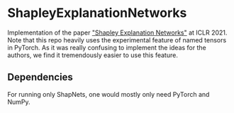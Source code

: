 # ShapleyExplanationNetworks
Implementation of the paper ["Shapley Explanation Networks"](https://openreview.net/forum?id=vsU0efpivw) at ICLR 2021.
Note that this repo heavily uses the experimental feature of named tensors in PyTorch. As it was really confusing to implement the ideas for the authors, we find it tremendously easier to use this feature.
## Dependencies
For running only ShapNets, one would mostly only need PyTorch and NumPy.
